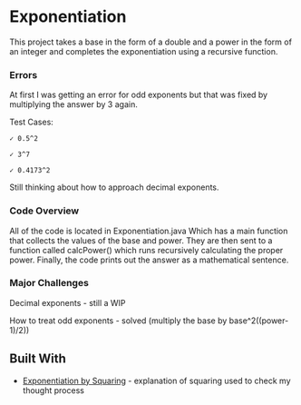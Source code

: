 # Exponentiation

This project takes a base in the form of a double and a power in the form of an integer and completes the exponentiation using a recursive function.

### Errors

At first I was getting an error for odd exponents but that was fixed by multiplying the answer by 3 again.

Test Cases:

	✓ 0.5^2

	✓ 3^7

	✓ 0.4173^2

Still thinking about how to approach decimal exponents.

### Code Overview

All of the code is located in Exponentiation.java Which has a main function that collects the values of the base and power. They are then sent to a function called calcPower() which runs recursively calculating the proper power. Finally, the code prints out the answer as a mathematical sentence.

### Major Challenges

Decimal exponents - still a WIP

How to treat odd exponents - solved (multiply the base by base^2((power-1)/2))

## Built With

* [Exponentiation by Squaring](https://en.wikipedia.org/wiki/Exponentiation_by_squaring#Basic_method) - explanation of squaring used to check my thought process
